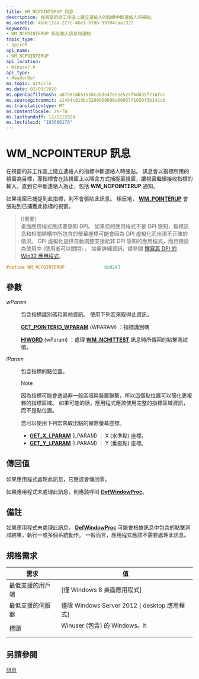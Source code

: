 ```yaml
---
title: WM_NCPOINTERUP 訊息
description: 在視窗的非工作區上建立連絡人的指標中斷連絡人時張貼。
ms.assetid: 4bdc11da-227c-4be1-bf0b-99704caa1322
keywords:
- WM_NCPOINTERUP 訊息輸入訊息和通知
topic_type:
- apiref
api_name:
- WM_NCPOINTERUP
api_location:
- Winuser.h
api_type:
- HeaderDef
ms.topic: article
ms.date: 02/03/2020
ms.openlocfilehash: a875814b51558c20de47eeee525f6dd35f716fac
ms.sourcegitcommit: a1494c819bc5200050696e66057f1020f5b142cb
ms.translationtype: MT
ms.contentlocale: zh-TW
ms.lasthandoff: 12/12/2020
ms.locfileid: "103686176"
---
```

# <a name="wm_ncpointerup-message"></a>WM_NCPOINTERUP 訊息

在視窗的非工作區上建立連絡人的指標中斷連絡人時張貼。 訊息會以指標所用的視窗為目標，而指標會在該視窗上以隱含方式捕捉至視窗，讓視窗繼續接收指標的輸入，直到它中斷連絡人為止，包括 **WM_NCPOINTERUP** 通知。

如果視窗已捕捉到此指標，則不會張貼此訊息。 相反地， [**WM_POINTERUP**](wm-pointerup.md) 會張貼到已捕獲此指標的視窗。

> \[!重要\]  
> 桌面應用程式應該要感知 DPI。 如果您的應用程式不是 DPI 感知，指標訊息和相關結構中所包含的螢幕座標可能會因為 DPI 虛擬化而出現不正確的情況。 DPI 虛擬化提供自動調整支援給非 DPI 感知的應用程式，而且預設為使用中 (使用者可以關閉) 。 如需詳細資訊，請參閱 [撰寫高 DPI 的 Win32 應用程式](/previous-versions//dd464660(v=vs.85))。

 


```C++
#define WM_NCPOINTERUP               0x0243
```



## <a name="parameters"></a>參數

<dl> <dt>

*wParam* 
</dt> <dd>

包含指標識別碼和其他資訊。 使用下列宏來取得此資訊。

[**GET_POINTERID_WPARAM**](/previous-versions/windows/desktop/api) (WPARAM) ：指標識別碼

[**HIWORD**](/previous-versions/windows/desktop/legacy/ms632657(v=vs.85)) (wParam) ：處理 [**WM_NCHITTEST**](../inputdev/wm-nchittest.md) 訊息時所傳回的點擊測試值。

</dd> <dt>

*lParam* 
</dt> <dd>

包含指標的點位置。

> [!Note]  
> 因為指標可能會透過非一般區域與裝置聯繫，所以這個點位置可以簡化更複雜的指標區域。 如果可能的話，應用程式應該使用完整的指標區域資訊，而不是點位置。

 

您可以使用下列宏來取出點的實際螢幕座標。

-   [**GET_X_LPARAM**](/windows/win32/api/windowsx/nf-windowsx-get_x_lparam) (LPARAM) ： X (水準點) 座標。
-   [**GET_Y_LPARAM**](/windows/win32/api/windowsx/nf-windowsx-get_y_lparam) (LPARAM) ： Y (垂直點) 座標。

</dd> </dl>

## <a name="return-value"></a>傳回值

如果應用程式處理此訊息，它應該會傳回零。

如果應用程式未處理此訊息，則應該呼叫 [**DefWindowProc**](/windows/win32/api/winuser/nf-winuser-defwindowproca)。

## <a name="remarks"></a>備註

如果應用程式未處理此訊息， [**DefWindowProc**](/windows/win32/api/winuser/nf-winuser-defwindowproca) 可能會根據訊息中包含的點擊測試結果，執行一或多個系統動作。 一般而言，應用程式應該不需要處理此訊息。

## <a name="requirements"></a>規格需求



| 需求 | 值 |
|-------------------------------------|----------------------------------------------------------------------------------------------------------|
| 最低支援的用戶端<br/> | \[僅 Windows 8 桌面應用程式\]<br/>                                                               |
| 最低支援的伺服器<br/> | 僅限 Windows Server 2012 \[ desktop 應用程式\]<br/>                                                     |
| 標頭<br/>                   | <dl> <dt>Winuser (包含) 的 Windows。h </dt> </dl> |



## <a name="see-also"></a>另請參閱

<dl> <dt>

[訊息](messages.md)
</dt> </dl>

 

